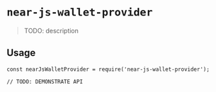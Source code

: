 # `near-js-wallet-provider`

> TODO: description

## Usage

```
const nearJsWalletProvider = require('near-js-wallet-provider');

// TODO: DEMONSTRATE API
```
